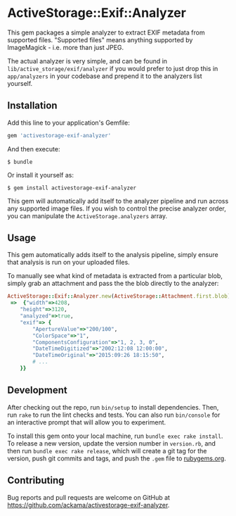 # ActiveStorage::Exif::Analyzer

This gem packages a simple analyzer to extract EXIF metadata from supported files. 
"Supported files" means anything supported by ImageMagick - i.e. more than just JPEG.

The actual analyzer is very simple, and can be found in `lib/active_storage/exif/analyzer` if you would
prefer to just drop this in `app/analyzers` in your codebase and prepend it to the analyzers list yourself.

## Installation

Add this line to your application's Gemfile:

```ruby
gem 'activestorage-exif-analyzer'
```

And then execute:

    $ bundle

Or install it yourself as:

    $ gem install activestorage-exif-analyzer

This gem will automatically add itself to the analyzer pipeline and run across any 
supported image files. If you wish to control the precise analyzer order, you can
manipulate the `ActiveStorage.analyzers` array.

## Usage

This gem automatically adds itself to the analysis pipeline, simply ensure that analysis is run on your uploaded files.

To manually see what kind of metadata is extracted from a particular blob, simply grab an attachment and pass the the
blob directly to the analyzer:

``` ruby
ActiveStorage::Exif::Analyzer.new(ActiveStorage::Attachment.first.blob).metadata
 =>  {"width"=>4208,
    "height"=>3120,
    "analyzed"=>true,
    "exif"=> {
        "ApertureValue"=>"200/100",
        "ColorSpace"=>"1",
        "ComponentsConfiguration"=>"1, 2, 3, 0",
        "DateTimeDigitized"=>"2002:12:08 12:00:00",
        "DateTimeOriginal"=>"2015:09:26 18:15:50",
        # ...
    }}
```

## Development

After checking out the repo, run `bin/setup` to install dependencies. Then, run `rake` to run the lint checks and tests. You can also run `bin/console` for an interactive prompt that will allow you to experiment.

To install this gem onto your local machine, run `bundle exec rake install`. To release a new version, update the version number in `version.rb`, and then run `bundle exec rake release`, which will create a git tag for the version, push git commits and tags, and push the `.gem` file to [rubygems.org](https://rubygems.org).

## Contributing

Bug reports and pull requests are welcome on GitHub at https://github.com/ackama/activestorage-exif-analyzer.
